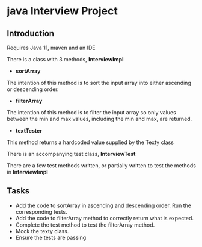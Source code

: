 # java Interview Project #

## Introduction ##

Requires Java 11, maven and an IDE 

There is a class with 3 methods, __InterviewImpl__
* __sortArray__

The intention of this method is to sort the input array into either ascending or descending order. 

* __filterArray__

The intention of this method is to filter the input array so only values between the min and max values, including the min and max, are returned.

* __textTester__

This method returns a hardcoded value supplied by the Texty class

There is an accompanying test class, __InterviewTest__

There are a few test methods written, or partially written to test the methods in __InterviewImpl__

## Tasks ##

* Add the code to sortArray in ascending and descending order. Run the corresponding tests.
* Add the code to filterArray method to correctly return what is expected.
* Complete the test method to test the filterArray method.
* Mock the texty class.
* Ensure the tests are passing

